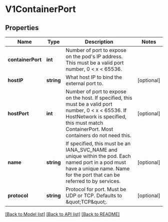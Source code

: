 # V1ContainerPort

## Properties
Name | Type | Description | Notes
------------ | ------------- | ------------- | -------------
**containerPort** | **int** | Number of port to expose on the pod&#39;s IP address. This must be a valid port number, 0 &lt; x &lt; 65536. | 
**hostIP** | **string** | What host IP to bind the external port to. | [optional] 
**hostPort** | **int** | Number of port to expose on the host. If specified, this must be a valid port number, 0 &lt; x &lt; 65536. If HostNetwork is specified, this must match ContainerPort. Most containers do not need this. | [optional] 
**name** | **string** | If specified, this must be an IANA_SVC_NAME and unique within the pod. Each named port in a pod must have a unique name. Name for the port that can be referred to by services. | [optional] 
**protocol** | **string** | Protocol for port. Must be UDP or TCP. Defaults to \&quot;TCP\&quot;. | [optional] 

[[Back to Model list]](../README.md#documentation-for-models) [[Back to API list]](../README.md#documentation-for-api-endpoints) [[Back to README]](../README.md)



